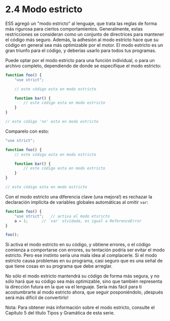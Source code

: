 # 2.4 Modo estricto

ES5 agregó un "modo estricto" al lenguaje, que trata las reglas de forma más rigurosa para ciertos comportamientos. Generalmente, estas restricciones se consideran como un conjunto de directrices para mantener el código más seguro. Además, la adhesión al modo estricto hace que su código en general sea más optimizable por el motor. El modo estricto es un gran triunfo para el código, y deberías usarlo para todos tus programas.

Puede optar por el modo estricto para una función individual, o para un archivo completo, dependiendo de donde se especifique el modo estricto:

```js
function foo() {
	"use strict";

	// este código esta en modo estricto

	function bar() {
		// este código esta en modo estricto
	}
}

// este código 'no' esta en modo estricto
```

Comparelo con esto:

```js
"use strict";

function foo() {
	// este código esta en modo estricto

	function bar() {
		// este código esta en modo estricto
	}
}

// este código esta en modo estricto
```

Con el modo estricto una diferencia clave \(una mejora!\) es rechazar la declaración implícita de variables globales automáticas al omitir `var`:

```js
function foo() {
	"use strict";	// activa el modo etsricto
	a = 1;		// `var` olvidada, es igual a ReferenceError
}

foo();
```

Si activa el modo estricto en su código, y obtiene errores, o el código comienza a comportarse con errores, su tentación podría ser evitar el modo estricto. Pero ese instinto sería una mala idea al complacerle. Si el modo estricto causa problemas en su programa, casi seguro que es una señal de que tiene cosas en su programa que debe arreglar.

No sólo el modo estricto mantendrá su código de forma más segura, y no sólo hará que su código sea más optimizable, sino que también representa la dirección futura en la que va el lenguaje. Sería más fácil para ti acostumbrarte al modo estricto ahora, que seguir posponiéndolo, ¡después será más difícil de convertirlo!

Nota: Para obtener más información sobre el modo estricto, consulte el Capítulo 5 del título Tipos y Gramática de esta serie.




